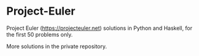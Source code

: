 # Project-Euler
Project Euler (https://projecteuler.net) solutions in Python and Haskell, for the first 50 problems only.

More solutions in the private repository.
